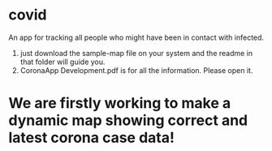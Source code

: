 # covid
An app for tracking all people who might have been in contact with infected.
1.  just download the sample-map file on your system and the readme in that folder will guide you.
2. CoronaApp Development.pdf is for all the information. Please open it.

# We are firstly working to make a dynamic map showing correct and latest corona case data!
